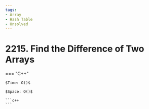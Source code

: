 ```yaml
---
tags:
- Array
- Hash Table
- Unsolved
---
```



# 2215. Find the Difference of Two Arrays

=== "C++"

    $Time: O()$

    $Space: O()$

    ```c++
    ```